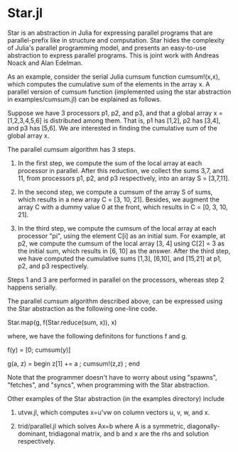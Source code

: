 # Star.jl
Star is an abstraction in Julia for expressing parallel programs that are parallel-prefix like in structure and computation. Star hides the complexity of Julia's parallel programming model, and presents an easy-to-use abstraction to express parallel programs. This is joint work with Andreas Noack and Alan Edelman.

As an example, consider the serial Julia cumsum function cumsum!(x,x), which computes the cumulative sum of the elements in the array x.
A parallel version of cumsum function (implemented using the star abstraction in examples/cumsum.jl) can be explained as follows.

Suppose we have 3 processors p1, p2, and p3, and that a global array x = [1,2,3,4,5,6] is distributed among them.
That is, p1 has [1,2], p2 has [3,4], and p3 has [5,6].
We are interested in finding the cumulative sum of the global array x.

The parallel cumsum algorithm has 3 steps.

1. In the first step, we compute the sum of the local array at each processor in parallel.
After this reduction, we collect the sums 3,7, and 11, from processors p1, p2, and p3 respectively, into an array S = [3,7,11].

2. In the second step, we compute a cumsum of the array S of sums, which results in a new array C = [3, 10, 21].
Besides, we augment the array C with a dummy value 0 at the front, which results in C = [0, 3, 10, 21].

3. In the third step, we compute the cumsum of the local array at each processor "pi", using the element C[i] as an initial sum.
For example, at p2, we compute the cumsum of the local array [3, 4] using C[2] = 3 as the initial sum, which results in [6, 10] as the answer. After the third step, we have computed the cumulative sums [1,3], [6,10], and [15,21] at p1, p2, and p3 respectively. 

Steps 1 and 3 are performed in parallel on the processors, whereas step 2 happens serially.

The parallel cumsum algorithm described above, can be expressed using the Star abstraction as the following one-line code.

Star.map(g, f(Star.reduce(sum, x)), x)

where, we have the following definitons for functions f and g.

f(y) = [0; cumsum(y)]

g(a, z) = begin z[1] += a ; cumsum!(z,z) ; end 

Note that the programmer doesn't have to worry about using "spawns", "fetches", and "syncs", when programming with the Star abstraction.

Other examples of the Star abstraction (in the examples directory) include 

1. utvw.jl, which computes x=u'vw on column vectors u, v, w, and x.

2. trid/parallel.jl which solves Ax=b where A is a symmetric, diagonally-dominant, tridiagonal matrix, and b and x are the rhs and solution respectively.








